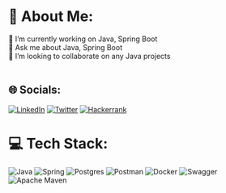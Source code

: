 # 💫 About Me:
🔭 I’m currently working on Java, Spring Boot<br>💬 Ask me about Java, Spring Boot<br>👯 I’m looking to collaborate on any Java projects<br><br>


## 🌐 Socials:
[![LinkedIn](https://img.shields.io/badge/linkedin-%230077B5.svg?style=for-the-badge&logo=linkedin&logoColor=white)](https://linkedin.com/in/yasin-aysan) [![Twitter](https://img.shields.io/badge/Twitter-%231DA1F2.svg?style=for-the-badge&logo=Twitter&logoColor=white)](https://twitter.com/yasinnaysann) [![Hackerrank](https://img.shields.io/badge/-Hackerrank-2EC866?style=for-the-badge&logo=HackerRank&logoColor=white)](https://www.hackerrank.com/yaysan00)

# 💻 Tech Stack:
![Java](https://img.shields.io/badge/java-%23ED8B00.svg?style=for-the-badge&logo=java&logoColor=white) ![Spring](https://img.shields.io/badge/spring-%236DB33F.svg?style=for-the-badge&logo=spring&logoColor=white) ![Postgres](https://img.shields.io/badge/postgres-%23316192.svg?style=for-the-badge&logo=postgresql&logoColor=white) ![Postman](https://img.shields.io/badge/Postman-FF6C37?style=for-the-badge&logo=postman&logoColor=white) ![Docker](https://img.shields.io/badge/docker-%230db7ed.svg?style=for-the-badge&logo=docker&logoColor=white) ![Swagger](https://img.shields.io/badge/-Swagger-%23Clojure?style=for-the-badge&logo=swagger&logoColor=white) ![Apache Maven](https://img.shields.io/badge/Apache%20Maven-C71A36?style=for-the-badge&logo=Apache%20Maven&logoColor=white)
<!-- # 📊 GitHub Stats:
![](https://github-readme-stats.vercel.app/api?username=yasinaysann&theme=react&hide_border=true&include_all_commits=false&count_private=false)<br/>
![](https://github-readme-streak-stats.herokuapp.com/?user=yasinaysann&theme=react&hide_border=true)<br/>
![](https://github-readme-stats.vercel.app/api/top-langs/?username=yasinaysann&theme=react&hide_border=true&include_all_commits=false&count_private=false&layout=compact) -->
